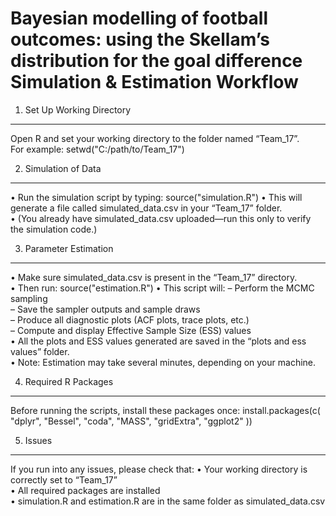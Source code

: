 Bayesian modelling of football outcomes: using the Skellam’s distribution for the goal difference 
Simulation & Estimation Workflow
============================================

1. Set Up Working Directory
---------------------------
Open R and set your working directory to the folder named “Team_17”.  
For example:
    setwd("C:/path/to/Team_17")

2. Simulation of Data
---------------------
• Run the simulation script by typing:
    source("simulation.R")
• This will generate a file called
    simulated_data.csv
  in your “Team_17” folder.  
• (You already have simulated_data.csv uploaded—run this only to verify the simulation code.)

3. Parameter Estimation
-----------------------
• Make sure simulated_data.csv is present in the “Team_17” directory.  
• Then run:
    source("estimation.R")
• This script will:
    – Perform the MCMC sampling  
    – Save the sampler outputs and sample draws  
    – Produce all diagnostic plots (ACF plots, trace plots, etc.)  
    – Compute and display Effective Sample Size (ESS) values  
• All the plots and ESS values generated are saved in the “plots and ess values” folder.  
• Note: Estimation may take several minutes, depending on your machine.

4. Required R Packages
----------------------
Before running the scripts, install these packages once:
    install.packages(c(
      "dplyr",
      "Bessel",
      "coda",
      "MASS",
      "gridExtra",
      "ggplot2"
    ))

5. Issues
--------------------
If you run into any issues, please check that:
  • Your working directory is correctly set to “Team_17”  
  • All required packages are installed  
  • simulation.R and estimation.R are in the same folder as simulated_data.csv  


